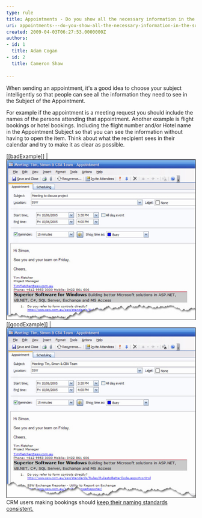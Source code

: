 ```yaml
---
type: rule
title: Appointments - Do you show all the necessary information in the subject?
uri: appointments---do-you-show-all-the-necessary-information-in-the-subject
created: 2009-04-03T06:27:53.0000000Z
authors:
- id: 1
  title: Adam Cogan
- id: 2
  title: Cameron Shaw

---
```


When sending an appointment, it's a good idea to choose your subject intelligently so that people can see all the information they need to see in the Subject of the Appointment.

For example if the appointment is a meeting request you should include the names of the persons attending that appointment. Another example is flight bookings or hotel bookings. Including the flight number and/or Hotel name in the Appointment Subject so that you can see the information without having to open the item. Think about what the recipient sees in their calendar and try to make it as clear as possible.
 
[[badExample]]
| ![appointment subject with very little information](ApptSubjectBad_small.jpg)
[[goodExample]]
| ![Appointment subject with all of the relevant information shown](ApptSubjectGood_small.jpg)
CRM users making bookings should [keep their naming standards consistent.](/_layouts/15/FIXUPREDIRECT.ASPX?WebId=3dfc0e07-e23a-4cbb-aac2-e778b71166a2&TermSetId=07da3ddf-0924-4cd2-a6d4-a4809ae20160&TermId=50a681ba-07b8-4566-923b-09ee25bbdd8e)
